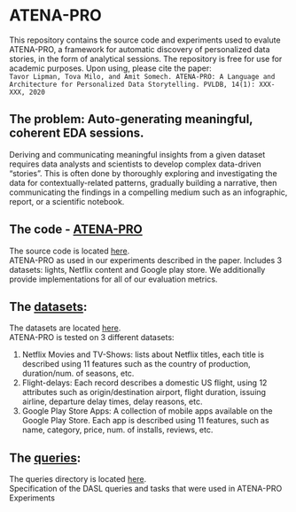 # ATENA-PRO
This repository contains the source code and experiments used to evalute ATENA-PRO, a framework for automatic discovery of personalized data stories, in the form of analytical
sessions. The repository is free for use for academic purposes. Upon using, please cite the paper:</br>
```Tavor Lipman, Tova Milo, and Amit Somech. ATENA-PRO: A Language and Architecture for Personalized Data Storytelling. PVLDB, 14(1): XXX-XXX, 2020```

## The problem: Auto-generating meaningful, coherent EDA sessions.
Deriving and communicating meaningful insights from a given dataset requires data analysts and scientists to develop complex data-driven “stories”. This is often done by thoroughly exploring and investigating the data for contextually-related patterns, gradually building a narrative, then communicating the findings in a compelling medium such as an infographic, report, or a scientific notebook.

## The code - [ATENA-PRO](ATENA_PRO/simulation)
The source code is located [here](ATENA_PRO/simulation). </br>
ATENA-PRO as used in our experiments described in the paper.
Includes 3 datasets: lights, Netflix content and Google play store.
We additionally provide implementations for all of our evaluation metrics. 

## The [datasets](ATENA_PRO/datasets):
The datasets are located [here](ATENA_PRO/datasets). </br>
ATENA-PRO is tested on 3 different datasets:
1. Netflix Movies and TV-Shows: lists about Netflix titles, each title is described using 11 features such as the country of production, duration/num. of seasons, etc.
2. Flight-delays: Each record describes a domestic US flight, using 12 attributes such as origin/destination airport, flight duration, issuing airline, departure delay times, delay reasons, etc.
3. Google Play Store Apps: A collection of mobile apps available on the Google Play Store. Each app is described using 11 features, such as name, category, price, num. of installs, reviews, etc.

## The [queries](ATENA_PRO/queries):
The queries directory is located [here](ATENA_PRO/queries). </br>
Specification of the DASL queries and tasks that were used in ATENA-PRO Experiments
